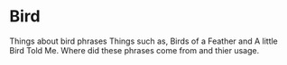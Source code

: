 # Bird
Things about bird phrases
Things such as, Birds of a Feather and A little Bird Told Me. Where did these phrases come from and thier usage. 
